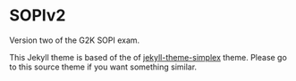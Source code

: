 # SOPIv2
Version two of the G2K SOPI exam.

This Jekyll theme is based of the of [jekyll-theme-simplex](https://github.com/andreondra/jekyll-theme-simplex) theme. Please go to this source theme if you want something similar.
